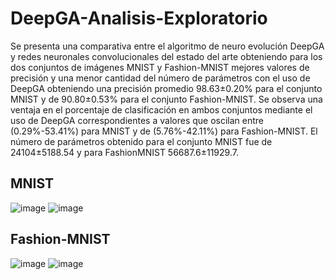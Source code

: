 # DeepGA-Analisis-Exploratorio

Se presenta una comparativa entre el algoritmo de neuro evolución
DeepGA y redes neuronales convolucionales del estado del arte obteniendo
para los dos conjuntos de imágenes MNIST y Fashion-MNIST mejores valores
de precisión y una menor cantidad del número de parámetros con el uso de
DeepGA obteniendo una precisión promedio 98.63±0.20% para el conjunto
MNIST y de 90.80±0.53% para el conjunto Fashion-MNIST. Se observa una
ventaja en el porcentaje de clasificación en ambos conjuntos mediante el uso de
DeepGA correspondientes a valores que oscilan entre (0.29%-53.41%) para
MNIST y de (5.76%-42.11%) para Fashion-MNIST. El número de parámetros
obtenido para el conjunto MNIST fue de 24104±5188.54 y para FashionMNIST 56687.6±11929.7.

## MNIST 
![image](https://user-images.githubusercontent.com/10681481/176562187-60a2c7a5-7f7f-43c6-a00f-86b54c88f9d0.png)
![image](https://user-images.githubusercontent.com/10681481/176562296-be560383-b52c-449a-98eb-bb82a18d9935.png)

## Fashion-MNIST
![image](https://user-images.githubusercontent.com/10681481/176562264-20cd3883-f863-4176-8cc7-a93d020ddfb0.png)
![image](https://user-images.githubusercontent.com/10681481/176562372-2fdd2b74-8742-4346-b8c9-35b6bfd0e741.png)
